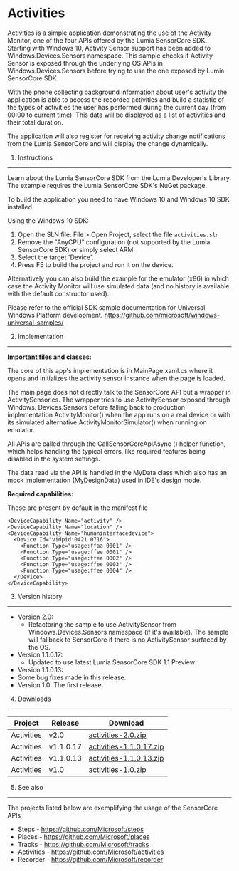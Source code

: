
Activities
==========

Activities is a simple application demonstrating the use of the Activity Monitor,
one of the four APIs offered by the Lumia SensorCore SDK. Starting with Windows 10,
Activity Sensor support has been added to Windows.Devices.Sensors namespace.
This sample checks if Activity Sensor is exposed through the underlying OS APIs in 
Windows.Devices.Sensors before trying to use the one exposed by Lumia SensorCore SDK.

With the phone collecting background information about user's activity the
application is able to access the recorded activities and build a statistic of the
types of activities the user has performed during the current day (from 00:00 to
current time). This data will be displayed as a list of activities and their
total duration.

The application will also register for receiving activity change notifications
from the Lumia SensorCore and will display the change dynamically.

1. Instructions
--------------------------------------------------------------------------------

Learn about the Lumia SensorCore SDK from the Lumia Developer's Library. The
example requires the Lumia SensorCore SDK's NuGet package.

To build the application you need to have Windows 10 and Windows 10 SDK
installed.

Using the Windows 10 SDK:

1. Open the SLN file: File > Open Project, select the file `activities.sln`
2. Remove the "AnyCPU" configuration (not supported by the Lumia SensorCore SDK)
or simply select ARM
3. Select the target 'Device'.
4. Press F5 to build the project and run it on the device.

Alternatively you can also build the example for the emulator (x86) in which case
the Activity Monitor will use simulated data (and no history is available with
the default constructor used).

Please refer to the official SDK sample documentation for Universal Windows Platform
development. https://github.com/microsoft/windows-universal-samples/


2. Implementation
--------------------------------------------------------------------------------

**Important files and classes:**

The core of this app's implementation is in MainPage.xaml.cs where it opens and 
initializes the activity sensor instance when the page is loaded.

The main page does not directly talk to the SensorCore API but a wrapper in 
ActivitySensor.cs. The wrapper tries to use ActivitySensor exposed through Windows.
Devices.Sensors before falling back to production implementation ActivityMonitor()
when the app runs on a real device or with its simulated alternative 
ActivityMonitorSimulator() when running on emulator.

All APIs are called through the CallSensorCoreApiAsync () helper function, which
helps handling the typical errors, like required features being disabled in the
system settings.

The data read via the API is handled in the MyData class which also has an mock
implementation (MyDesignData) used in IDE's design mode.

**Required capabilities:**

These are present by default in the manifest file

    <DeviceCapability Name="activity" />
    <DeviceCapability Name="location" />
    <DeviceCapability Name="humaninterfacedevice">
      <Device Id="vidpid:0421 0716">
        <Function Type="usage:ffaa 0001" />
        <Function Type="usage:ffee 0001" />
        <Function Type="usage:ffee 0002" />
        <Function Type="usage:ffee 0003" />
        <Function Type="usage:ffee 0004" />
      </Device>
    </DeviceCapability>
	
	
3. Version history
--------------------------------------------------------------------------------
* Version 2.0:
  * Refactoring the sample to use ActivitySensor from Windows.Devices.Sensors namespace
    (if it's available). The sample will fallback to SensorCore if there is no 
	ActivitySensor surfaced by the OS.
* Version 1.1.0.17: 
  * Updated to use latest Lumia SensorCore SDK 1.1 Preview
* Version 1.1.0.13: 
 * Some bug fixes made in this release. 
* Version 1.0: The first release.

4. Downloads
---------

| Project | Release | Download |
| ------- | --------| -------- |
| Activities | v2.0 | [activities-2.0.zip](https://github.com/Microsoft/activities/archive/v2.0.zip) |
| Activities | v1.1.0.17 | [activities-1.1.0.17.zip](https://github.com/Microsoft/activities/archive/v1.1.0.17.zip) |
| Activities | v1.1.0.13 | [activities-1.1.0.13.zip](https://github.com/Microsoft/activities/archive/v1.1.0.13.zip) |
| Activities | v1.0 | [activities-1.0.zip](https://github.com/Microsoft/activities/archive/v1.0.zip) |

5. See also
--------------------------------------------------------------------------------

The projects listed below are exemplifying the usage of the SensorCore APIs

* Steps -  https://github.com/Microsoft/steps
* Places - https://github.com/Microsoft/places
* Tracks - https://github.com/Microsoft/tracks
* Activities - https://github.com/Microsoft/activities
* Recorder - https://github.com/Microsoft/recorder
